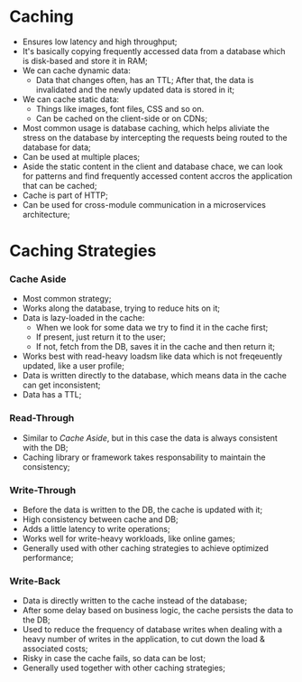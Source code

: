 # Caching
- Ensures low latency and high throughput;
- It's basically copying frequently accessed data from a database which is disk-based and store it in RAM;
- We can cache dynamic data:
  - Data that changes often, has an TTL; After that, the data is invalidated and the newly updated data is stored in it;
- We can cache static data:
  - Things like images, font files, CSS and so on.
  - Can be cached on the client-side or on CDNs;
- Most common usage is database caching, which helps aliviate the stress on the database by intercepting the requests being routed to the database for data;
- Can be used at multiple places;
- Aside the static content in the client and database chace, we can look for patterns and find frequently accessed content accros the application that can be cached;
- Cache is part of HTTP;
- Can be used for cross-module communication in a microservices architecture;

# Caching Strategies
### Cache Aside
- Most common strategy;
- Works along the database, trying to reduce hits on it;
- Data is lazy-loaded in the cache:
  - When we look for some data we try to find it in the cache first;
  - If present, just return it to the user;
  - If not, fetch from the DB, saves it in the cache and then return it;
- Works best with read-heavy loadsm like data which is not freqeuently updated, like a user profile;
- Data is written directly to the database, which means data in the cache can get inconsistent;
- Data has a TTL;
### Read-Through
- Similar to _Cache Aside_, but in this case the data is always consistent with the DB;
- Caching library or framework takes responsability to maintain the consistency;
### Write-Through
- Before the data is written to the DB, the cache is updated with it;
- High consistency between cache and DB;
- Adds a little latency to write operations;
- Works well for write-heavy workloads, like online games;
- Generally used with other caching strategies to achieve optimized performance;
### Write-Back
- Data is directly written to the cache instead of the database;
- After some delay based on business logic, the cache persists the data to the DB;
- Used to reduce the frequency of database writes when dealing with a heavy number of writes in the application, to cut down the load & associated costs;
- Risky in case the cache fails, so data can be lost;
- Generally used together with other caching strategies;